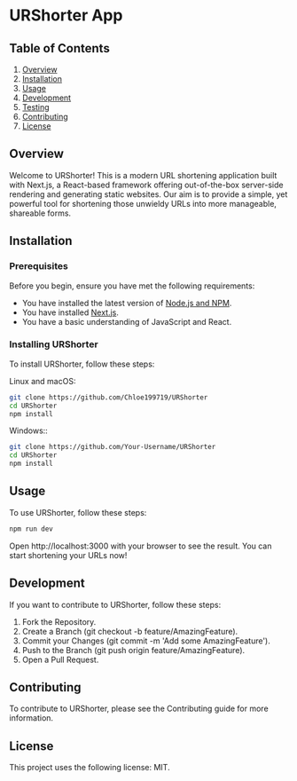 # URShorter App

## Table of Contents

1. [Overview](#overview)
2. [Installation](#installation)
3. [Usage](#usage)
4. [Development](#development)
5. [Testing](#testing)
6. [Contributing](#contributing)
7. [License](#license)

## Overview

Welcome to URShorter! This is a modern URL shortening application built with Next.js, a React-based framework offering out-of-the-box server-side rendering and generating static websites. Our aim is to provide a simple, yet powerful tool for shortening those unwieldy URLs into more manageable, shareable forms.

## Installation

### Prerequisites

Before you begin, ensure you have met the following requirements:

- You have installed the latest version of [Node.js and NPM](https://nodejs.org/en/download/).
- You have installed [Next.js](https://nextjs.org/learn/basics/create-nextjs-app).
- You have a basic understanding of JavaScript and React.

### Installing URShorter

To install URShorter, follow these steps:

Linux and macOS:

```bash
git clone https://github.com/Chloe199719/URShorter
cd URShorter
npm install
```

Windows::

```bash
git clone https://github.com/Your-Username/URShorter
cd URShorter
npm install

```

## Usage

To use URShorter, follow these steps:

```bash
npm run dev
```

Open http://localhost:3000 with your browser to see the result. You can start shortening your URLs now!

## Development

If you want to contribute to URShorter, follow these steps:

1. Fork the Repository.
2. Create a Branch (git checkout -b feature/AmazingFeature).
3. Commit your Changes (git commit -m 'Add some AmazingFeature').
4. Push to the Branch (git push origin feature/AmazingFeature).
5. Open a Pull Request.

## Contributing

To contribute to URShorter, please see the Contributing guide for more information.

## License

This project uses the following license: MIT.
